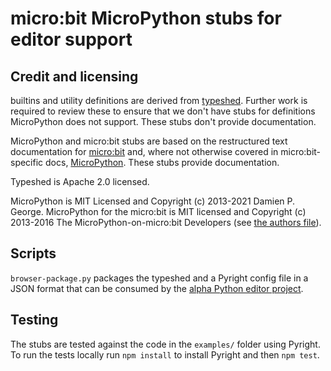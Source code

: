 # micro:bit MicroPython stubs for editor support

## Credit and licensing

builtins and utility definitions are derived from [typeshed](https://github.com/python/typeshed). Further work is required to review these to ensure that we don't have stubs for definitions MicroPython does not support. These stubs don't provide documentation.

MicroPython and micro:bit stubs are based on the restructured text documentation for [micro:bit](https://github.com/bbcmicrobit/micropython/tree/v2-docs) and, where not otherwise covered in micro:bit-specific docs, [MicroPython](https://github.com/micropython/micropython/tree/master/docs/library). These stubs provide documentation.

Typeshed is Apache 2.0 licensed.

MicroPython is MIT Licensed and Copyright (c) 2013-2021 Damien P. George.
MicroPython for the micro:bit is MIT licensed and Copyright (c) 2013-2016 The MicroPython-on-micro:bit Developers (see [the authors file](https://github.com/bbcmicrobit/micropython/blob/v2-docs/AUTHORS)).

## Scripts

`browser-package.py` packages the typeshed and a Pyright config file in a JSON format that can be consumed by the [alpha Python editor project](https://github.com/microbit-foundation/python-editor-next).

## Testing

The stubs are tested against the code in the `examples/` folder using Pyright. To run the tests locally run `npm install` to install Pyright and then `npm test`.